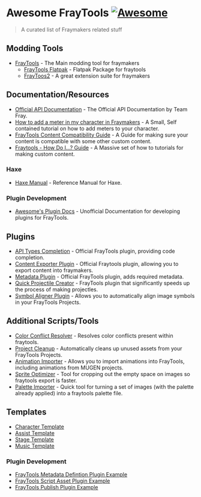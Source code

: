 # Awesome FrayTools [![Awesome](https://awesome.re/badge.svg)](https://awesome.re)

> A curated list of Fraymakers related stuff




## Modding Tools
- [FrayTools](https://fraytools.com/) - The Main modding tool for fraymakers
  - [FrayTools Flatpak](https://gitlab.com/shifterbit/fraytools-flatpak) - Flatpak Package for fraytools
  - [FrayToos2](https://github.com/Zardy45321/Fraytools2) - A great extension suite for fraymakers
## Documentation/Resources
- [Official API Documentation](https://github.com/Fraymakers/fraymakers-api-docs) - The Official API Documentation by Team Fray.
- [How to add a meter in my character in Fraymakers](https://steamcommunity.com/sharedfiles/filedetails/?id=3334662751) - A Small, Self contained tutorial on how to add meters to your character.
- [FrayTools Content Compatibility Guide](https://steamcommunity.com/sharedfiles/filedetails/?id=3323129659) - A Guide for making sure your content is compatible with some other custom content.
- [Fraytools - How Do I...? Guide](https://steamcommunity.com/sharedfiles/filedetails/?id=3032341856) - A Massive set of how to tutorials for making custom content.
### Haxe
- [Haxe Manual](https://haxe.org/manual/introduction.html) - Reference Manual for Haxe.
### Plugin Development
- [Awesome's Plugin Docs](https://github.com/awesoee/The-Plugin-Docs) - Unofficial Documentation for developing plugins for FrayTools.
## Plugins
- [API Types Completion](https://github.com/Fraymakers/api-types-plugin) - Official FrayTools plugin, providing code completion.
- [Content Exporter Plugin](https://github.com/Fraymakers/content-exporter-plugin) - Official Fraytools plugin, allowing you to export content into fraymakers.
- [Metadata Plugin](https://github.com/Fraymakers/metadata-plugin) - Official FrayTools plugin, adds required metadata.
- [Quick Projectile Creator](https://github.com/awesoee/Fraytools-Quick-Projectile-Creator-v0.1.1-hotfix) - FrayTools plugin that significantly speeds up the process of making projectles.
- [Symbol Aligner Plugin](https://github.com/awesoee/FrayTools-Symbol-Aligner-v0.1.0) - Allows you to automatically align image symbols in your FrayTools Projects.
## Additional Scripts/Tools
- [Color Conflict Resolver](https://github.com/Zardy45321/fraytools-color-conflict-resolver) - Resolves color conflicts present within fraytools.
- [Project Cleanup](https://github.com/Zardy45321/fraytools-project-cleanup) - Automatically cleans up unused assets from your FrayTools Projects.
- [Animation Importer](https://github.com/Zardy45321/fraytools-anim-importer) - Allows you to import animations into FrayTools, including animations from MUGEN projects.
- [Sprite Optimizer](https://psndth.github.io/SpriteOptimizer/) - Tool for cropping out the empty space on images so fraytools export is faster. 
- [Palette Importer](https://psndth.github.io/PaletteImporter/) - Quick tool for turning a set of images (with the palette already applied) into a fraytools palette file.


## Templates
- [Character Template](https://github.com/Fraymakers/character-template)
- [Assist Template](https://github.com/Fraymakers/assist-template)
- [Stage Template](https://github.com/Fraymakers/stage-template)
- [Music Template](https://github.com/Fraymakers/music-template)
### Plugin Development
- [FrayTools Metadata Defintion Plugin Example](https://github.com/awesoee/ts-metadata-plugin-example/)
- [FrayTools Script Asset Plugin Example ](https://github.com/awesoee/ts-script-plugin-example/)
- [FrayTools Publish Plugin Example](https://github.com/awesoee/ts-publish-plugin-example/)


